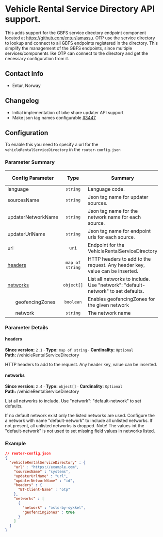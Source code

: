 # Vehicle Rental Service Directory API support.

This adds support for the GBFS service directory endpoint component located
at https://github.com/entur/lamassu. OTP use the service directory to lookup and connect to all GBFS
endpoints registered in the directory. This simplify the management of the GBFS endpoints, since
multiple services/components like OTP can connect to the directory and get the necessary
configuration from it.


## Contact Info

- Entur, Norway


## Changelog

- Initial implementation of bike share updater API support
- Make json tag names configurable [#3447](https://github.com/opentripplanner/OpenTripPlanner/pull/3447)


## Configuration

To enable this you need to specify a url for the `vehicleRentalServiceDirectory` in
the `router-config.json`

### Parameter Summary

<!-- PARAMETERS-TABLE BEGIN -->
<!-- NOTE! This section is auto-generated. Do not change, change doc in code instead. -->

| Config Parameter                                    |       Type      | Summary                                                                         |  Req./Opt. | Default Value | Since |
|-----------------------------------------------------|:---------------:|---------------------------------------------------------------------------------|:----------:|---------------|:-----:|
| language                                            |     `string`    | Language code.                                                                  | *Optional* |               |  2.1  |
| sourcesName                                         |     `string`    | Json tag name for updater sources.                                              | *Optional* | `"systems"`   |  2.1  |
| updaterNetworkName                                  |     `string`    | Json tag name for the network name for each source.                             | *Optional* | `"id"`        |  2.1  |
| updaterUrlName                                      |     `string`    | Json tag name for endpoint urls for each source.                                | *Optional* | `"url"`       |  2.1  |
| url                                                 |      `uri`      | Endpoint for the VehicleRentalServiceDirectory                                  | *Required* |               |  2.1  |
| [headers](#vehicleRentalServiceDirectory_headers)   | `map of string` | HTTP headers to add to the request. Any header key, value can be inserted.      | *Optional* |               |  2.1  |
| [networks](#vehicleRentalServiceDirectory_networks) |    `object[]`   | List all networks to include. Use "network": "default-network" to set defaults. | *Optional* |               |  2.4  |
|       geofencingZones                               |    `boolean`    | Enables geofencingZones for the given network                                   | *Optional* | `false`       |  2.4  |
|       network                                       |     `string`    | The network name                                                                | *Required* |               |  2.4  |

<!-- PARAMETERS-TABLE END -->


### Parameter Details

<!-- PARAMETERS-DETAILS BEGIN -->
<!-- NOTE! This section is auto-generated. Do not change, change doc in code instead. -->

<h4 id="vehicleRentalServiceDirectory_headers">headers</h4>

**Since version:** `2.1` ∙ **Type:** `map of string` ∙ **Cardinality:** `Optional`   
**Path:** /vehicleRentalServiceDirectory 

HTTP headers to add to the request. Any header key, value can be inserted.

<h4 id="vehicleRentalServiceDirectory_networks">networks</h4>

**Since version:** `2.4` ∙ **Type:** `object[]` ∙ **Cardinality:** `Optional`   
**Path:** /vehicleRentalServiceDirectory 

List all networks to include. Use "network": "default-network" to set defaults.

If no default network exist only the listed networks are used. Configure the a network
with name "default-network" to include all unlisted networks. If not present, all
unlisted networks is dropped. Note! The values int the "default-network" is not used to
set missing field values in networks listed.



<!-- PARAMETERS-DETAILS END -->


### Example

<!-- JSON-EXAMPLE BEGIN -->
<!-- NOTE! This section is auto-generated. Do not change, change doc in code instead. -->

```JSON
// router-config.json
{
  "vehicleRentalServiceDirectory" : {
    "url" : "https://example.com",
    "sourcesName" : "systems",
    "updaterUrlName" : "url",
    "updaterNetworkName" : "id",
    "headers" : {
      "ET-Client-Name" : "otp"
    },
    "networks" : [
      {
        "network" : "oslo-by-sykkel",
        "geofencingZones" : true
      }
    ]
  }
}
```

<!-- JSON-EXAMPLE END -->
